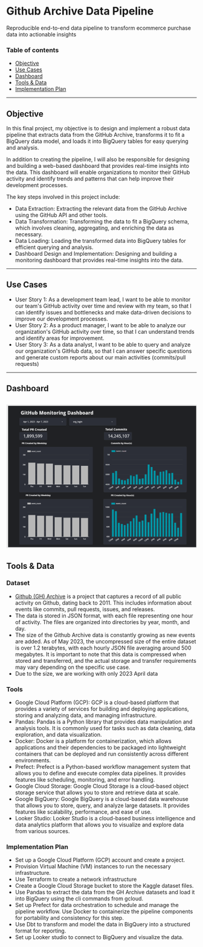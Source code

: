 # Github Archive Data Pipeline

Reproducible end-to-end data pipeline to transform ecommerce purchase data into actionable insights

### Table of contents
- [Objective](#introduction)
- [Use Cases](#use-cases)
- [Dashboard](#dashboard)
- [Tools & Data](#tools-data)
- [Implementation Plan](#implementation-plan)
---

## Objective

In this final project, my objective is to design and implement a robust data pipeline that extracts data from the GitHub Archive, transforms it to fit a BigQuery data model, and loads it into BigQuery tables for easy querying and analysis.

In addition to creating the pipeline, I will also be responsible for designing and building a web-based dashboard that provides real-time insights into the data. This dashboard will enable organizations to monitor their GitHub activity and identify trends and patterns that can help improve their development processes.

The key steps involved in this project include:
- Data Extraction: Extracting the relevant data from the GitHub Archive using the GitHub API and other tools.
- Data Transformation: Transforming the data to fit a BigQuery schema, which involves cleaning, aggregating, and enriching the data as necessary.
- Data Loading: Loading the transformed data into BigQuery tables for efficient querying and analysis.
- Dashboard Design and Implementation: Designing and building a monitoring dashboard that provides real-time insights into the data.

---

## Use Cases
- User Story 1: As a development team lead, I want to be able to monitor our team's GitHub activity over time and review with my team, so that I can identify issues and bottlenecks and make data-driven decisions to improve our development processes.
- User Story 2: As a product manager, I want to be able to analyze our organization's GitHub activity over time, so that I can understand trends and identify areas for improvement.
- User Story 3: As a data analyst, I want to be able to query and analyze our organization's GitHub data, so that I can answer specific questions and generate custom reports about our main activities (commits/pull requests)
---

## Dashboard
![github-data-pipeline](images/Dashboard.png)
---

## Tools & Data 
### **Dataset**
- [Github (GH) Archive](https://www.gharchive.org/) is a project that captures a record of all public activity on Github, dating back to 2011. This includes information about events like commits, pull requests, issues, and releases. 
- The data is stored in JSON format, with each file representing one hour of activity. The files are organized into directories by year, month, and day.
- The size of the Github Archive data is constantly growing as new events are added. As of May 2023, the uncompressed size of the entire dataset is over 1.2 terabytes, with each hourly JSON file averaging around 500 megabytes. It is important to note that this data is compressed when stored and transferred, and the actual storage and transfer requirements may vary depending on the specific use case.
- Due to the size, we are working with only 2023 April data

### **Tools** 
- Google Cloud Platform (GCP): GCP is a cloud-based platform that provides a variety of services for building and deploying applications, storing and analyzing data, and managing infrastructure.
- Pandas: Pandas is a Python library that provides data manipulation and analysis tools. It is commonly used for tasks such as data cleaning, data exploration, and data visualization. 
- Docker: Docker is a platform for containerization, which allows applications and their dependencies to be packaged into lightweight containers that can be deployed and run consistently across different environments. 
- Prefect: Prefect is a Python-based workflow management system that allows you to define and execute complex data pipelines. It provides features like scheduling, monitoring, and error handling.
- Google Cloud Storage: Google Cloud Storage is a cloud-based object storage service that allows you to store and retrieve data at scale. 
- Google BigQuery: Google BigQuery is a cloud-based data warehouse that allows you to store, query, and analyze large datasets. It provides features like scalability, performance, and ease of use.
- Looker Studio: Looker Studio is a cloud-based business intelligence and data analytics platform that allows you to visualize and explore data from various sources. 

### **Implementation Plan** 

- Set up a Google Cloud Platform (GCP) account and create a project.
- Provision Virtual Machine (VM) instances to run the necessary infrastructure.
- Use Terraform to create a network infrastructure
- Create a Google Cloud Storage bucket to store the Kaggle dataset files.
- Use Pandas to extract the data from the GH Archive datasets and load it into BigQuery using the cli commands from gcloud.
- Set up Prefect for data orchestration to schedule and manage the pipeline workflow. Use Docker to containerize the pipeline components for portability and consistency for this step.
- Use Dbt to transform and model the data in BigQuery into a structured format for reporting.
- Set up Looker studio to connect to BigQuery and visualize the data.

